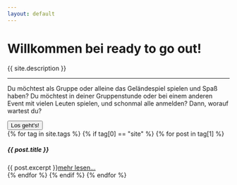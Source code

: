 ```yaml
---
layout: default
---
```



<div class="jumbotron bg-darkblue">
  <h1 class="display-5 bg-darkblue">Willkommen bei ready to go out!</h1>
  <p class="lead">{{ site.description }}</p>
  <hr class="my-4">
  <p>
    Du möchtest als Gruppe oder alleine das Geländespiel spielen und Spaß haben?
    Du möchtest in deiner Gruppenstunde oder bei einem anderen Event mit vielen Leuten spielen, und schonmal
    alle anmelden? Dann, worauf wartest du?
  </p>
  <button type="button" class="btn btn-primary btn-lg" data-toggle="modal" data-target="#anfragemodal">Los geht's!</button>
</div>


<div>
{% for tag in site.tags %}
  {% if tag[0] == "site" %}
    {% for post in tag[1] %}
    <div class="card my-4">
      <h5 class="card-header">{{ post.title }}</h5>
      <div class="card-body">
        {{ post.excerpt }}<a href="{{ post.url }}">mehr lesen...</a>
      </div>
    </div>
    {% endfor %}
  {% endif %}
{% endfor %}
</div>
